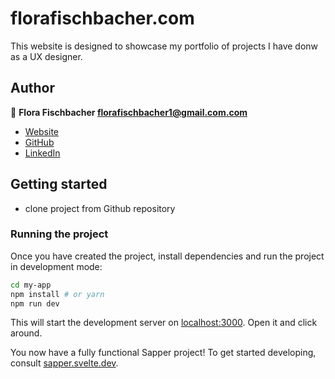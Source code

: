 # florafischbacher.com

This website is designed to showcase my portfolio of projects I have donw as a UX designer.

## Author

👤 **Flora Fischbacher <florafischbacher1@gmail.com.com>**

- [Website](https://florafischbacher.com)
- [GitHub](https://github.com/flora-fischbacher)
- [LinkedIn](https://www.linkedin.com/in/flora-fischbacher-4a7a93a7/)

## Getting started

* clone project from Github repository


### Running the project

Once you have created the project, install dependencies and run the project in development mode:

```bash
cd my-app
npm install # or yarn
npm run dev
```

This will start the development server on [localhost:3000](http://localhost:3000). Open it and click around.

You now have a fully functional Sapper project! To get started developing, consult [sapper.svelte.dev](https://sapper.svelte.dev).

